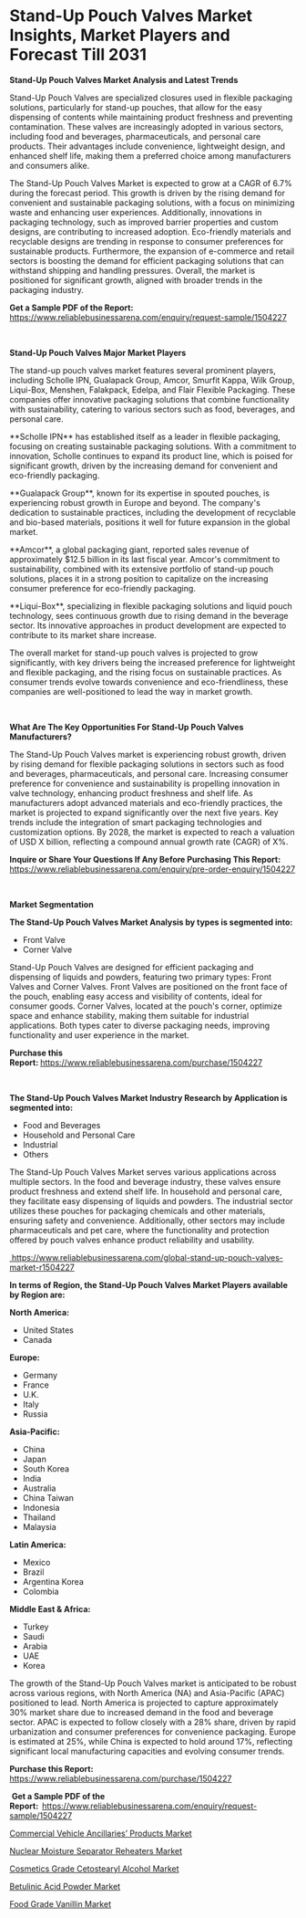 <p><h1>Stand-Up Pouch Valves Market Insights, Market Players and Forecast Till 2031</h1></p><p><strong>Stand-Up Pouch Valves Market Analysis and Latest Trends</strong></p>
<p><p>Stand-Up Pouch Valves are specialized closures used in flexible packaging solutions, particularly for stand-up pouches, that allow for the easy dispensing of contents while maintaining product freshness and preventing contamination. These valves are increasingly adopted in various sectors, including food and beverages, pharmaceuticals, and personal care products. Their advantages include convenience, lightweight design, and enhanced shelf life, making them a preferred choice among manufacturers and consumers alike.</p><p>The Stand-Up Pouch Valves Market is expected to grow at a CAGR of 6.7% during the forecast period. This growth is driven by the rising demand for convenient and sustainable packaging solutions, with a focus on minimizing waste and enhancing user experiences. Additionally, innovations in packaging technology, such as improved barrier properties and custom designs, are contributing to increased adoption. Eco-friendly materials and recyclable designs are trending in response to consumer preferences for sustainable products. Furthermore, the expansion of e-commerce and retail sectors is boosting the demand for efficient packaging solutions that can withstand shipping and handling pressures. Overall, the market is positioned for significant growth, aligned with broader trends in the packaging industry.</p></p>
<p><strong>Get a Sample PDF of the Report:&nbsp;</strong> <a href="https://www.reliablebusinessarena.com/enquiry/request-sample/1504227?utm_campaign=1480&utm_medium=2&utm_source=Github&utm_content=ia&utm_term=12102024&utm_id=stand-up-pouch-valves">https://www.reliablebusinessarena.com/enquiry/request-sample/1504227</a></p>
<p>&nbsp;</p>
<p><strong>Stand-Up Pouch Valves Major Market Players</strong></p>
<p><p>The stand-up pouch valves market features several prominent players, including Scholle IPN, Gualapack Group, Amcor, Smurfit Kappa, Wilk Group, Liqui-Box, Menshen, Falakpack, Edelpa, and Flair Flexible Packaging. These companies offer innovative packaging solutions that combine functionality with sustainability, catering to various sectors such as food, beverages, and personal care.</p><p>**Scholle IPN** has established itself as a leader in flexible packaging, focusing on creating sustainable packaging solutions. With a commitment to innovation, Scholle continues to expand its product line, which is poised for significant growth, driven by the increasing demand for convenient and eco-friendly packaging.</p><p>**Gualapack Group**, known for its expertise in spouted pouches, is experiencing robust growth in Europe and beyond. The company's dedication to sustainable practices, including the development of recyclable and bio-based materials, positions it well for future expansion in the global market.</p><p>**Amcor**, a global packaging giant, reported sales revenue of approximately $12.5 billion in its last fiscal year. Amcor's commitment to sustainability, combined with its extensive portfolio of stand-up pouch solutions, places it in a strong position to capitalize on the increasing consumer preference for eco-friendly packaging.</p><p>**Liqui-Box**, specializing in flexible packaging solutions and liquid pouch technology, sees continuous growth due to rising demand in the beverage sector. Its innovative approaches in product development are expected to contribute to its market share increase.</p><p>The overall market for stand-up pouch valves is projected to grow significantly, with key drivers being the increased preference for lightweight and flexible packaging, and the rising focus on sustainable practices. As consumer trends evolve towards convenience and eco-friendliness, these companies are well-positioned to lead the way in market growth.</p></p>
<p>&nbsp;</p>
<p><strong>What Are The Key Opportunities For Stand-Up Pouch Valves Manufacturers?</strong></p>
<p><p>The Stand-Up Pouch Valves market is experiencing robust growth, driven by rising demand for flexible packaging solutions in sectors such as food and beverages, pharmaceuticals, and personal care. Increasing consumer preference for convenience and sustainability is propelling innovation in valve technology, enhancing product freshness and shelf life. As manufacturers adopt advanced materials and eco-friendly practices, the market is projected to expand significantly over the next five years. Key trends include the integration of smart packaging technologies and customization options. By 2028, the market is expected to reach a valuation of USD X billion, reflecting a compound annual growth rate (CAGR) of X%.</p></p>
<p><strong>Inquire or Share Your Questions If Any Before Purchasing This Report:</strong> <a href="https://www.reliablebusinessarena.com/enquiry/pre-order-enquiry/1504227?utm_campaign=1480&utm_medium=2&utm_source=Github&utm_content=ia&utm_term=12102024&utm_id=stand-up-pouch-valves">https://www.reliablebusinessarena.com/enquiry/pre-order-enquiry/1504227</a></p>
<p>&nbsp;</p>
<p><strong>Market Segmentation</strong></p>
<p><strong>The Stand-Up Pouch Valves Market Analysis by types is segmented into:</strong></p>
<p><ul><li>Front Valve</li><li>Corner Valve</li></ul></p>
<p><p>Stand-Up Pouch Valves are designed for efficient packaging and dispensing of liquids and powders, featuring two primary types: Front Valves and Corner Valves. Front Valves are positioned on the front face of the pouch, enabling easy access and visibility of contents, ideal for consumer goods. Corner Valves, located at the pouch's corner, optimize space and enhance stability, making them suitable for industrial applications. Both types cater to diverse packaging needs, improving functionality and user experience in the market.</p></p>
<p><strong>Purchase this Report:&nbsp;</strong><a href="https://www.reliablebusinessarena.com/purchase/1504227?utm_campaign=1480&utm_medium=2&utm_source=Github&utm_content=ia&utm_term=12102024&utm_id=stand-up-pouch-valves">https://www.reliablebusinessarena.com/purchase/1504227</a></p>
<p>&nbsp;</p>
<p><strong>The Stand-Up Pouch Valves Market Industry Research by Application is segmented into:</strong></p>
<p><ul><li>Food and Beverages</li><li>Household and Personal Care</li><li>Industrial</li><li>Others</li></ul></p>
<p><p>The Stand-Up Pouch Valves Market serves various applications across multiple sectors. In the food and beverage industry, these valves ensure product freshness and extend shelf life. In household and personal care, they facilitate easy dispensing of liquids and powders. The industrial sector utilizes these pouches for packaging chemicals and other materials, ensuring safety and convenience. Additionally, other sectors may include pharmaceuticals and pet care, where the functionality and protection offered by pouch valves enhance product reliability and usability.</p></p>
<p><a href="https://www.reliablebusinessarena.com/global-stand-up-pouch-valves-market-r1504227?utm_campaign=1480&utm_medium=2&utm_source=Github&utm_content=ia&utm_term=12102024&utm_id=stand-up-pouch-valves">&nbsp;https://www.reliablebusinessarena.com/global-stand-up-pouch-valves-market-r1504227</a></p>
<p><strong>In terms of Region, the Stand-Up Pouch Valves Market Players available by Region are:</strong></p>
<p>
    <p> <strong> North America: </strong>
        <ul>
            <li>United States</li>
            <li>Canada</li>
        </ul>
        </p> 
    <p> <strong> Europe: </strong>
        <ul>
            <li>Germany</li>
            <li>France</li>
            <li>U.K.</li>
            <li>Italy</li>
            <li>Russia</li>
        </ul>
        </p> 
    <p> <strong> Asia-Pacific: </strong>
        <ul>
            <li>China</li>
            <li>Japan</li>
            <li>South Korea</li>
            <li>India</li>
            <li>Australia</li>
            <li>China Taiwan</li>
            <li>Indonesia</li>
            <li>Thailand</li>
            <li>Malaysia</li>
        </ul>
        </p> 
    <p> <strong> Latin America: </strong>
        <ul>
            <li>Mexico</li>
            <li>Brazil</li>
            <li>Argentina Korea</li>
            <li>Colombia</li>
        </ul>
        </p> 
    <p> <strong> Middle East & Africa: </strong>
        <ul>
            <li>Turkey</li>
            <li>Saudi</li>
            <li>Arabia</li>
            <li>UAE</li>
            <li>Korea</li>
        </ul>
    </p>
    </p>
<p><p>The growth of the Stand-Up Pouch Valves market is anticipated to be robust across various regions, with North America (NA) and Asia-Pacific (APAC) positioned to lead. North America is projected to capture approximately 30% market share due to increased demand in the food and beverage sector. APAC is expected to follow closely with a 28% share, driven by rapid urbanization and consumer preferences for convenience packaging. Europe is estimated at 25%, while China is expected to hold around 17%, reflecting significant local manufacturing capacities and evolving consumer trends.</p></p>
<p><strong>Purchase this Report: </strong><a href="https://www.reliablebusinessarena.com/purchase/1504227?utm_campaign=1480&utm_medium=2&utm_source=Github&utm_content=ia&utm_term=12102024&utm_id=stand-up-pouch-valves">https://www.reliablebusinessarena.com/purchase/1504227</a></p>
<p>&nbsp;<strong>Get a Sample PDF of the Report:&nbsp;&nbsp;</strong><a href="https://www.reliablebusinessarena.com/enquiry/request-sample/1504227?utm_campaign=1480&utm_medium=2&utm_source=Github&utm_content=ia&utm_term=12102024&utm_id=stand-up-pouch-valves">https://www.reliablebusinessarena.com/enquiry/request-sample/1504227</a></p>
<p><strong></strong></p>
<p><p><a href="https://github.com/MelgarBasny/Market-Research-Report-List-1/blob/main/commercial-vehicle-ancillaries-products-market.md?utm_campaign=1480&utm_medium=2&utm_source=Github&utm_content=ia&utm_term=12102024&utm_id=stand-up-pouch-valves">Commercial Vehicle Ancillaries’ Products Market</a></p><p><a href="https://github.com/MarilynDouglas476/Market-Research-Report-List-1/blob/main/nuclear-moisture-separator-reheaters-market.md?utm_campaign=1480&utm_medium=2&utm_source=Github&utm_content=ia&utm_term=12102024&utm_id=stand-up-pouch-valves">Nuclear Moisture Separator Reheaters Market</a></p><p><a href="https://www.linkedin.com/pulse/cosmetics-grade-cetostearyl-alcohol-market-trends-insights-iezfe?utm_campaign=1480&utm_medium=2&utm_source=Github&utm_content=ia&utm_term=12102024&utm_id=stand-up-pouch-valves">Cosmetics Grade Cetostearyl Alcohol Market</a></p><p><a href="https://www.linkedin.com/pulse/betulinic-acid-powder-market-global-regional-analysis-focus-hbfmf?utm_campaign=1480&utm_medium=2&utm_source=Github&utm_content=ia&utm_term=12102024&utm_id=stand-up-pouch-valves">Betulinic Acid Powder Market</a></p><p><a href="https://www.linkedin.com/pulse/global-food-grade-vanillin-market-projected-grow-cagr-125-lbm5e?utm_campaign=1480&utm_medium=2&utm_source=Github&utm_content=ia&utm_term=12102024&utm_id=stand-up-pouch-valves">Food Grade Vanillin Market</a></p></p>